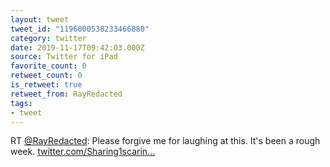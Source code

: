 ```yaml
---
layout: tweet
tweet_id: "1196000538233466880"
category: twitter
date: 2019-11-17T09:42:03.000Z
source: Twitter for iPad
favorite_count: 0
retweet_count: 0
is_retweet: true
retweet_from: RayRedacted
tags:
- tweet
---
```


RT [@RayRedacted](https://twitter.com/@RayRedacted): Please forgive me for laughing at this.  It's been a rough week.   [twitter.com/Sharing1scarin…](https://twitter.com/Sharing1scaring/status/1195349911044268033/video/1)
